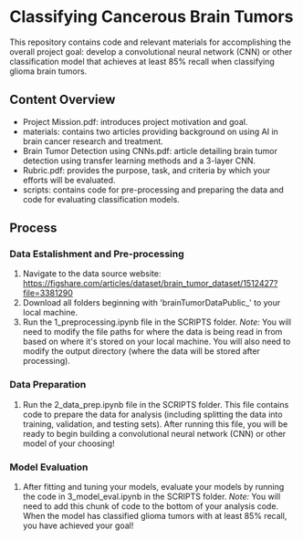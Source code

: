 # Classifying Cancerous Brain Tumors 
This repository contains code and relevant materials for accomplishing the overall project goal: develop a convolutional neural network (CNN) or other classification model that achieves at least 85% recall when classifying glioma brain tumors. 

## Content Overview 
* Project Mission.pdf: introduces project motivation and goal.
* materials: contains two articles providing background on using AI in brain cancer research and treatment.
* Brain Tumor Detection using CNNs.pdf: article detailing brain tumor detection using transfer learning methods and a 3-layer CNN.
* Rubric.pdf: provides the purpose, task, and criteria by which your efforts will be evaluated.
* scripts: contains code for pre-processing and preparing the data and code for evaluating classification models. 


## Process 
### Data Estalishment and Pre-processing 
1. Navigate to the data source website: <https://figshare.com/articles/dataset/brain_tumor_dataset/1512427?file=3381290>
2. Download all folders beginning with 'brainTumorDataPublic_' to your local machine.
3. Run the 1_preprocessing.ipynb file in the SCRIPTS folder. *Note:* You will need to modify the file paths for where the data is being read in from based on where it's stored on your local machine. You will also need to modify the output directory (where the data will be stored after processing).

### Data Preparation 
1. Run the 2_data_prep.ipynb file in the SCRIPTS folder. This file contains code to prepare the data for analysis (including splitting the data into training, validation, and testing sets). After running this file, you will be ready to begin building a convolutional neural network (CNN) or other model of your choosing! 

### Model Evaluation 
1. After fitting and tuning your models, evaluate your models by running the code in 3_model_eval.ipynb in the SCRIPTS folder. *Note:* You will need to add this chunk of code to the bottom of your analysis code. When the model has classified glioma tumors with at least 85% recall, you have achieved your goal! 
